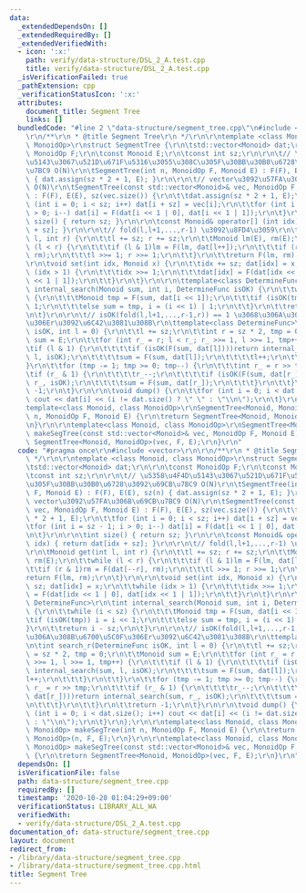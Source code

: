```yaml
---
data:
  _extendedDependsOn: []
  _extendedRequiredBy: []
  _extendedVerifiedWith:
  - icon: ':x:'
    path: verify/data-structure/DSL_2_A.test.cpp
    title: verify/data-structure/DSL_2_A.test.cpp
  _isVerificationFailed: true
  _pathExtension: cpp
  _verificationStatusIcon: ':x:'
  attributes:
    document_title: Segment Tree
    links: []
  bundledCode: "#line 2 \"data-structure/segment_tree.cpp\"\n#include <vector>\r\n\
    \r\n/**\r\n * @title Segment Tree\r\n */\r\n\r\ntemplate <class Monoid, class\
    \ MonoidOp>\r\nstruct SegmentTree {\r\n\tstd::vector<Monoid> dat;\r\n\r\n\tconst\
    \ MonoidOp F;\r\n\tconst Monoid E;\r\n\tconst int sz;\r\n\r\n\t// \u5358\u4F4D\
    \u5143\u3067\u521D\u671F\u5316\u3055\u308C\u305F\u30BB\u30B0\u6728\u3092\u69CB\
    \u7BC9 O(N)\r\n\tSegmentTree(int n, MonoidOp F, Monoid E) : F(F), E(E), sz(n)\
    \ { dat.assign(sz * 2 + 1, E); }\r\n\r\n\t// vector\u3092\u57FA\u306B\u69CB\u7BC9\
    \ O(N)\r\n\tSegmentTree(const std::vector<Monoid>& vec, MonoidOp F, Monoid E)\
    \ : F(F), E(E), sz(vec.size()) {\r\n\t\tdat.assign(sz * 2 + 1, E);\r\n\t\tfor\
    \ (int i = 0; i < sz; i++) dat[i + sz] = vec[i];\r\n\t\tfor (int i = sz - 1; i\
    \ > 0; i--) dat[i] = F(dat[i << 1 | 0], dat[i << 1 | 1]);\r\n\t}\r\n\r\n\tint\
    \ size() { return sz; }\r\n\r\n\tconst Monoid& operator[] (int idx) { return dat[idx\
    \ + sz]; }\r\n\r\n\t// fold(l,l+1,...,r-1) \u3092\u8FD4\u3059\r\n\tMonoid get(int\
    \ l, int r) {\r\n\t\tl += sz; r += sz;\r\n\t\tMonoid lm(E), rm(E);\r\n\t\twhile\
    \ (l < r) {\r\n\t\t\tif (l & 1)lm = F(lm, dat[l++]);\r\n\t\t\tif (r & 1)rm = F(dat[--r],\
    \ rm);\r\n\t\t\tl >>= 1; r >>= 1;\r\n\t\t}\r\n\t\treturn F(lm, rm);\r\n\t}\r\n\
    \r\n\tvoid set(int idx, Monoid x) {\r\n\t\tidx += sz; dat[idx] = x;\r\n\t\twhile\
    \ (idx > 1) {\r\n\t\t\tidx >>= 1;\r\n\t\t\tdat[idx] = F(dat[idx << 1 | 0], dat[idx\
    \ << 1 | 1]);\r\n\t\t}\r\n\t}\r\n\r\n\ttemplate<class DetermineFunc>\r\n\tint\
    \ internal_search(Monoid sum, int i, DetermineFunc isOK) {\r\n\t\twhile (i < sz)\
    \ {\r\n\t\t\tMonoid tmp = F(sum, dat[i << 1]);\r\n\t\t\tif (isOK(tmp)) i = i <<\
    \ 1;\r\n\t\t\telse sum = tmp, i = (i << 1) | 1;\r\n\t\t}\r\n\t\treturn i - sz;\r\
    \n\t}\r\n\r\n\t// isOK(fold(l,l+1,...,r-1,r)) == 1 \u3068\u306A\u308B\u6700\u5C0F\
    \u306Er\u3092\u6C42\u3081\u308B\r\n\ttemplate<class DetermineFunc>\r\n\tint search_r(DetermineFunc\
    \ isOK, int l = 0) {\r\n\t\tl += sz;\r\n\t\tint r = sz * 2, tmp = 0;\r\n\t\tMonoid\
    \ sum = E;\r\n\t\tfor (int r_ = r; l < r_; r_ >>= 1, l >>= 1, tmp++) {\r\n\t\t\
    \tif (l & 1) {\r\n\t\t\t\tif (isOK(F(sum, dat[l])))return internal_search(sum,\
    \ l, isOK);\r\n\t\t\t\tsum = F(sum, dat[l]);\r\n\t\t\t\tl++;\r\n\t\t\t}\r\n\t\t\
    }\r\n\t\tfor (tmp -= 1; tmp >= 0; tmp--) {\r\n\t\t\tint r_ = r >> tmp;\r\n\t\t\
    \tif (r_ & 1) {\r\n\t\t\t\tr_--;\r\n\t\t\t\tif (isOK(F(sum, dat[r_])))return internal_search(sum,\
    \ r_, isOK);\r\n\t\t\t\tsum = F(sum, dat[r_]);\r\n\t\t\t}\r\n\t\t}\r\n\t\treturn\
    \ -1;\r\n\t}\r\n\r\n\tvoid dump() {\r\n\t\tfor (int i = 0; i < dat.size(); i++)\
    \ cout << dat[i] << (i != dat.size() ? \" \" : \"\\n\");\r\n\t}\r\n};\r\n\r\n\
    template<class Monoid, class MonoidOp>\r\nSegmentTree<Monoid, MonoidOp> makeSegTree(int\
    \ n, MonoidOp F, Monoid E) {\r\n\treturn SegmentTree<Monoid, MonoidOp>(n, F, E);\r\
    \n}\r\n\r\ntemplate<class Monoid, class MonoidOp>\r\nSegmentTree<Monoid, MonoidOp>\
    \ makeSegTree(const std::vector<Monoid>& vec, MonoidOp F, Monoid E) {\r\n\treturn\
    \ SegmentTree<Monoid, MonoidOp>(vec, F, E);\r\n}\r\n"
  code: "#pragma once\r\n#include <vector>\r\n\r\n/**\r\n * @title Segment Tree\r\n\
    \ */\r\n\r\ntemplate <class Monoid, class MonoidOp>\r\nstruct SegmentTree {\r\n\
    \tstd::vector<Monoid> dat;\r\n\r\n\tconst MonoidOp F;\r\n\tconst Monoid E;\r\n\
    \tconst int sz;\r\n\r\n\t// \u5358\u4F4D\u5143\u3067\u521D\u671F\u5316\u3055\u308C\
    \u305F\u30BB\u30B0\u6728\u3092\u69CB\u7BC9 O(N)\r\n\tSegmentTree(int n, MonoidOp\
    \ F, Monoid E) : F(F), E(E), sz(n) { dat.assign(sz * 2 + 1, E); }\r\n\r\n\t//\
    \ vector\u3092\u57FA\u306B\u69CB\u7BC9 O(N)\r\n\tSegmentTree(const std::vector<Monoid>&\
    \ vec, MonoidOp F, Monoid E) : F(F), E(E), sz(vec.size()) {\r\n\t\tdat.assign(sz\
    \ * 2 + 1, E);\r\n\t\tfor (int i = 0; i < sz; i++) dat[i + sz] = vec[i];\r\n\t\
    \tfor (int i = sz - 1; i > 0; i--) dat[i] = F(dat[i << 1 | 0], dat[i << 1 | 1]);\r\
    \n\t}\r\n\r\n\tint size() { return sz; }\r\n\r\n\tconst Monoid& operator[] (int\
    \ idx) { return dat[idx + sz]; }\r\n\r\n\t// fold(l,l+1,...,r-1) \u3092\u8FD4\u3059\
    \r\n\tMonoid get(int l, int r) {\r\n\t\tl += sz; r += sz;\r\n\t\tMonoid lm(E),\
    \ rm(E);\r\n\t\twhile (l < r) {\r\n\t\t\tif (l & 1)lm = F(lm, dat[l++]);\r\n\t\
    \t\tif (r & 1)rm = F(dat[--r], rm);\r\n\t\t\tl >>= 1; r >>= 1;\r\n\t\t}\r\n\t\t\
    return F(lm, rm);\r\n\t}\r\n\r\n\tvoid set(int idx, Monoid x) {\r\n\t\tidx +=\
    \ sz; dat[idx] = x;\r\n\t\twhile (idx > 1) {\r\n\t\t\tidx >>= 1;\r\n\t\t\tdat[idx]\
    \ = F(dat[idx << 1 | 0], dat[idx << 1 | 1]);\r\n\t\t}\r\n\t}\r\n\r\n\ttemplate<class\
    \ DetermineFunc>\r\n\tint internal_search(Monoid sum, int i, DetermineFunc isOK)\
    \ {\r\n\t\twhile (i < sz) {\r\n\t\t\tMonoid tmp = F(sum, dat[i << 1]);\r\n\t\t\
    \tif (isOK(tmp)) i = i << 1;\r\n\t\t\telse sum = tmp, i = (i << 1) | 1;\r\n\t\t\
    }\r\n\t\treturn i - sz;\r\n\t}\r\n\r\n\t// isOK(fold(l,l+1,...,r-1,r)) == 1 \u3068\
    \u306A\u308B\u6700\u5C0F\u306Er\u3092\u6C42\u3081\u308B\r\n\ttemplate<class DetermineFunc>\r\
    \n\tint search_r(DetermineFunc isOK, int l = 0) {\r\n\t\tl += sz;\r\n\t\tint r\
    \ = sz * 2, tmp = 0;\r\n\t\tMonoid sum = E;\r\n\t\tfor (int r_ = r; l < r_; r_\
    \ >>= 1, l >>= 1, tmp++) {\r\n\t\t\tif (l & 1) {\r\n\t\t\t\tif (isOK(F(sum, dat[l])))return\
    \ internal_search(sum, l, isOK);\r\n\t\t\t\tsum = F(sum, dat[l]);\r\n\t\t\t\t\
    l++;\r\n\t\t\t}\r\n\t\t}\r\n\t\tfor (tmp -= 1; tmp >= 0; tmp--) {\r\n\t\t\tint\
    \ r_ = r >> tmp;\r\n\t\t\tif (r_ & 1) {\r\n\t\t\t\tr_--;\r\n\t\t\t\tif (isOK(F(sum,\
    \ dat[r_])))return internal_search(sum, r_, isOK);\r\n\t\t\t\tsum = F(sum, dat[r_]);\r\
    \n\t\t\t}\r\n\t\t}\r\n\t\treturn -1;\r\n\t}\r\n\r\n\tvoid dump() {\r\n\t\tfor\
    \ (int i = 0; i < dat.size(); i++) cout << dat[i] << (i != dat.size() ? \" \"\
    \ : \"\\n\");\r\n\t}\r\n};\r\n\r\ntemplate<class Monoid, class MonoidOp>\r\nSegmentTree<Monoid,\
    \ MonoidOp> makeSegTree(int n, MonoidOp F, Monoid E) {\r\n\treturn SegmentTree<Monoid,\
    \ MonoidOp>(n, F, E);\r\n}\r\n\r\ntemplate<class Monoid, class MonoidOp>\r\nSegmentTree<Monoid,\
    \ MonoidOp> makeSegTree(const std::vector<Monoid>& vec, MonoidOp F, Monoid E)\
    \ {\r\n\treturn SegmentTree<Monoid, MonoidOp>(vec, F, E);\r\n}\r\n"
  dependsOn: []
  isVerificationFile: false
  path: data-structure/segment_tree.cpp
  requiredBy: []
  timestamp: '2020-10-20 01:04:29+09:00'
  verificationStatus: LIBRARY_ALL_WA
  verifiedWith:
  - verify/data-structure/DSL_2_A.test.cpp
documentation_of: data-structure/segment_tree.cpp
layout: document
redirect_from:
- /library/data-structure/segment_tree.cpp
- /library/data-structure/segment_tree.cpp.html
title: Segment Tree
---
```

